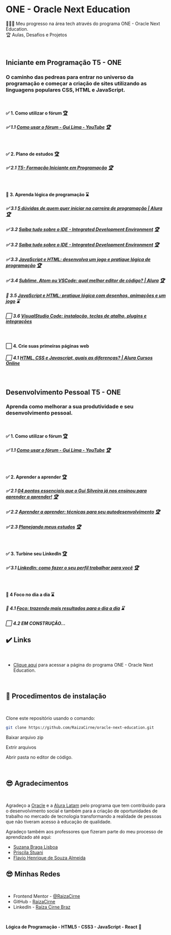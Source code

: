 # ONE - Oracle Next Education

🧑🏽‍💻 Meu progresso na área tech através do programa  ONE - Oracle Next Education.
<br>
🏆 Aulas, Desafios e Projetos 

<br>

## Iniciante em Programação T5 - ONE
### O caminho das pedreas para entrar no universo da programação e começar a criação de sites utilizando as linguagens populares CSS, HTML e JavaScript.
<br>

#### <p>:white_check_mark: 1. Como utilizar o fórum <a target="_blank" href="https://www.youtube.com/watch?v=VljI7NbyVHE"  title="Certificate">🏆</a></p>

##### <p>:white_check_mark: 1.1 [Como usar o fórum - Gui Lima - YouTube](https://www.youtube.com/watch?v=VljI7NbyVHE) <a target="_blank" href="https://www.origamid.com/certificate/bec64f6b/"  title="Certificate">🏆</a></p>
<br>

#### <p>:white_check_mark: 2. Plano de estudos <a target="_blank" href="https://cursos.alura.com.br/loginForm?urlAfterLogin=https://cursos.alura.com.br/dashboard"  title="Certificate">🏆</a></p>

##### <p>:white_check_mark: 2.1 [T5- Formação Iniciante em Programação](https://trello.com/b/S9dmOnQ0/t5-forma%C3%A7%C3%A3o-iniciante-em-programa%C3%A7%C3%A3o) <a target="_blank" href="https://trello.com/b/S9dmOnQ0/t5-forma%C3%A7%C3%A3o-iniciante-em-programa%C3%A7%C3%A3o"  title="Certificate">🏆</a></p>
<br>

#### <p>:white_square_button: 3. Aprenda lógica de programação :hourglass:</p>

##### <p>:white_check_mark: 3.1 [5 dúvidas de quem quer iniciar na carreira de programação | Alura](https://www.alura.com.br/artigos/5-duvidas-de-quem-quer-iniciar-na-carreira-de-programacao) <a target="_blank" href="https://www.alura.com.br/artigos/5-duvidas-de-quem-quer-iniciar-na-carreira-de-programacao"  title="Certificate">🏆</a></p>
##### <p>:white_check_mark: 3.2 [Saiba tudo sobre o IDE - Integrated Development Environment](https://www.alura.com.br/artigos/o-que-e-uma-ide) <a target="_blank" href="https://www.alura.com.br/artigos/o-que-e-uma-ide"  title="Certificate">🏆</a></p>
##### <p>:white_check_mark: 3.2 [Saiba tudo sobre o IDE - Integrated Development Environment](https://www.alura.com.br/artigos/o-que-e-uma-ide) <a target="_blank" href="https://www.alura.com.br/artigos/o-que-e-uma-ide)"  title="Certificate">🏆</a></p>
##### <p>:white_check_mark: 3.3 [JavaScript e HTML: desenvolva um jogo e pratique lógica de programação](https://www.alura.com.br/conteudo/logica-programacao-javascript-html#:~:text=O%20curso%20JavaScript%20e%20HTML,estudar%20com%20a%20gente%20hoje!) <a target="_blank" href="https://www.alura.com.br/conteudo/logica-programacao-javascript-html#:~:text=O%20curso%20JavaScript%20e%20HTML,estudar%20com%20a%20gente%20hoje!/"  title="Certificate">🏆</a></p>
##### <p>:white_check_mark: 3.4 [Sublime, Atom ou VSCode: qual melhor editor de código? | Alura](https://www.alura.com.br/artigos/sublime-atom-vscode-qual-melhor-editor-de-codigo) <a target="_blank" href="https://www.alura.com.br/artigos/sublime-atom-vscode-qual-melhor-editor-de-codigo)"  title="Certificate">🏆</a></p>
##### <p>:white_square_button: 3.5 [JavaScript e HTML: pratique lógica com desenhos, animações e um jogo](https://www.alura.com.br/conteudo/logica-programacao-pratica-com-desenho-animacoes-em-jogo#:~:text=O%20curso%20JavaScript%20e%20HTML,estudar%20com%20a%20gente%20hoje!) :hourglass:</p>
##### <p>:white_large_square: 3.6 [VisualStudio Code: instalação, teclas de atalho, plugins e integrações](https://www.alura.com.br/artigos/visualstudio-code-instalacao-teclas-de-atalho-plugins-e-integracoes) </p>
<br> 

#### <p>:white_large_square: 4. Crie suas primeiras páginas web </p>
##### <p>:white_large_square: 4.1 [HTML, CSS e Javascript, quais as diferenças? | Alura Cursos Online](https://www.alura.com.br/artigos/html-css-e-js-definicoes) </p>
<br>

## Desenvolvimento Pessoal T5 - ONE
### Aprenda como melhorar a sua produtividade e seu desenvolvimento pessoal.
<br>

#### <p>:white_check_mark: 1. Como utilizar o fórum <a target="_blank" href="https://www.youtube.com/watch?v=VljI7NbyVHE"  title="Certificate">🏆</a></p>

##### <p>:white_check_mark: 1.1 [Como usar o fórum - Gui Lima - YouTube](https://www.youtube.com/watch?v=VljI7NbyVHE) <a target="_blank" href="https://www.youtube.com/watch?v=VljI7NbyVHE"  title="Certificate">🏆</a></p>
<br>

#### <p>:white_check_mark: 2. Aprender a aprender <a target="_blank" href="https://cursos.alura.com.br/loginForm?urlAfterLogin=https://cursos.alura.com.br/dashboard"  title="Certificate">🏆</a></p>
##### <p>:white_check_mark: 2.1 [04 pontos essenciais que o Gui Silveira já nos ensinou para aprender a aprender!](https://www.alura.com.br/artigos/04-dicas-do-gui-silveira-para-aprender-a-aprender) <a target="_blank" href="https://www.alura.com.br/artigos/04-dicas-do-gui-silveira-para-aprender-a-aprender"  title="Certificate">🏆</a></p>
##### <p>:white_check_mark: 2.2 [Aprender a aprender: técnicas para seu autodesenvolvimento](https://www.alura.com.br/conteudo/aprender-a-aprender-tecnicas-para-seu-autodesenvolvimento) <a target="_blank" href="https://www.alura.com.br/conteudo/aprender-a-aprender-tecnicas-para-seu-autodesenvolvimento"  title="Certificate">🏆</a></p>
##### <p>:white_check_mark: 2.3 [Planejando meus estudos](https://www.alura.com.br/artigos/planejando-meus-estudos) <a target="_blank" href="https://www.alura.com.br/artigos/planejando-meus-estudos"  title="Certificate">🏆</a></p>
<br>

#### <p>:white_check_mark: 3. Turbine seu LinkedIn <a target="_blank" href="https://cursos.alura.com.br/loginForm?urlAfterLogin=https://cursos.alura.com.br/dashboard"  title="Certificate">🏆</a></p>
##### <p>:white_check_mark: 3.1 [LinkedIn: como fazer o seu perfil trabalhar para você](https://cursos.alura.com.br/course/linkedin-perfil-trabalhar-voce) <a target="_blank" href="https://cursos.alura.com.br/course/linkedin-perfil-trabalhar-voce"  title="Certificate">🏆</a></p>
<br>

#### <p>:white_square_button: 4 Foco no dia a dia :hourglass:</p>
##### <p>:white_square_button: 4.1 [Foco: trazendo mais resultados para o dia a dia](https://www.alura.com.br/conteudo/foco-o-poder-do-habito-seu-dia-a-dia) :hourglass:</p>
##### <p>:white_large_square: 4.2 EM CONSTRUÇÃO... </p>


## :heavy_check_mark: Links <a name="id04"></a>

<br>

- [Clique aqui](https://www.oracle.com/br/education/oracle-next-education/) para acessar a página do programa ONE - Oracle Next Education.

<br />

## 📝 Procedimentos de instalação <a name="id07"></a>

<br>

Clone este repositório usando o comando:

```bash
git clone https://github.com/RaizaCirne/oracle-next-education.git
```

Baixar arquivo zip 

Extrir arquivos

Abrir pasta no editor de código.

<br>

## :sunglasses: Agradecimentos
<br>

Agradeço a [Oracle](https://www.oracle.com/br/education/oracle-next-education/) e a [Alura Latam](https://www.linkedin.com/company/alura-latam/) pelo programa que tem contribuido para o desenvolvimento social e também para a criação de oportunidades de trabalho no mercado de tecnologia transformando a realidade de pessoas que não tiveram acesso  à educação de qualidade. 
<br>

Agradeço também aos professores que fizeram parte do meu processo de aprendizado até aqui: 
<br> 

- [Suzana Braga Lisboa](https://www.linkedin.com/in/suzanalisboa/)<br>
- [Priscila Stuani](https://www.linkedin.com/in/priscilastuani/)<br>
- [Flavio Henrique de Souza Almeida](https://www.linkedin.com/in/fl%C3%A1vio-a-a6315747/)<br>

## :sunglasses: Minhas Redes <a name="id09"></a>

<br />

- Frontend Mentor - [@RaizaCirne](https://www.frontendmentor.io/profile/RaizaCirne)
- GitHub - [RaizaCirne](https://github.com/RaizaCirne)
- LinkedIn - [Raíza Cirne Braz](https://www.linkedin.com/in/ra%C3%ADzacirne/)

<br />

**Lógica de Programação - HTML5 - CSS3 - JavaScript - React** 🚀
